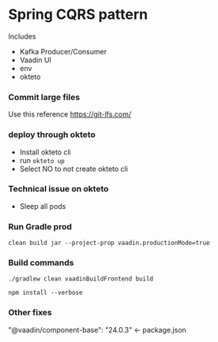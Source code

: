 # Spring CQRS pattern

Includes
- Kafka Producer/Consumer
- Vaadin UI
- env
- okteto


### Commit large files

Use this reference https://git-lfs.com/

### deploy through okteto
- Install okteto cli
- run `okteto up`
- Select NO to not create okteto cli

### Technical issue on okteto
- Sleep all pods

### Run Gradle prod
`clean build jar --project-prop vaadin.productionMode=true`

###  Build commands
`./gradlew clean vaadinBuildFrontend build`

`npm install --verbose`

### Other fixes
"@vaadin/component-base": "24.0.3" <- package.json